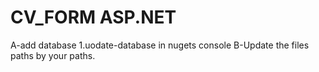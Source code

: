 # CV_FORM ASP.NET

A-add database 
   1.uodate-database in nugets console
B-Update the files paths by your paths.   
